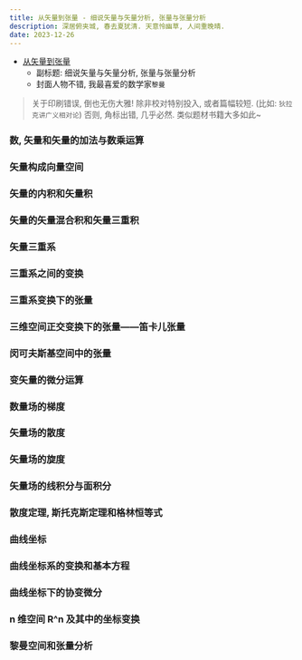 ```yaml
---
title: 从矢量到张量 - 细说矢量与矢量分析, 张量与张量分析
description: 深居俯夹城, 春去夏犹清. 天意怜幽草, 人间重晚晴.
date: 2023-12-26
---
```


- [从矢量到张量](https://book.douban.com/subject/36000538/)
  - 副标题: 细说矢量与矢量分析, 张量与张量分析
  - 封面人物不错, 我最喜爱的数学家`黎曼`

> 关于印刷错误, 倒也无伤大雅!
  除非校对特别投入, 或者篇幅较短. (比如: `狄拉克讲广义相对论`)
  否则, 角标出错, 几乎必然. 类似题材书籍大多如此~

### 数, 矢量和矢量的加法与数乘运算

### 矢量构成向量空间

### 矢量的内积和矢量积

### 矢量的矢量混合积和矢量三重积

### 矢量三重系

### 三重系之间的变换

### 三重系变换下的张量

### 三维空间正交变换下的张量——笛卡儿张量

### 闵可夫斯基空间中的张量

### 变矢量的微分运算

### 数量场的梯度

### 矢量场的散度

### 矢量场的旋度

### 矢量场的线积分与面积分

### 散度定理, 斯托克斯定理和格林恒等式

### 曲线坐标

### 曲线坐标系的变换和基本方程

### 曲线坐标下的协变微分

### n 维空间 R^n 及其中的坐标变换

### 黎曼空间和张量分析
